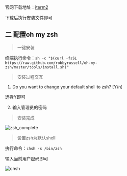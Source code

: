 官网下载地址：[iterm2](https://www.iterm2.com/)

下载后执行安装文件即可



## 二 配置oh my zsh

> 一键安装

终端执行命令：`sh -c "$(curl -fsSL https://raw.github.com/robbyrussell/oh-my-zsh/master/tools/install.sh)"`



> 安装过程交互

1. Do you want to change your default shell to zsh? [Y/n]

选择Y即可

2. 输入管理员的密码



> 安装完成

![zsh_complete](/Users/yuying/Desktop/iterm2/images/oh_my_zsh.png)



> 设置zsh为默认shell

执行命令：`chsh -s /bin/zsh`

输入当前用户密码即可

![chsh](/Users/yuying/Desktop/iterm2/images/chsh.png)



